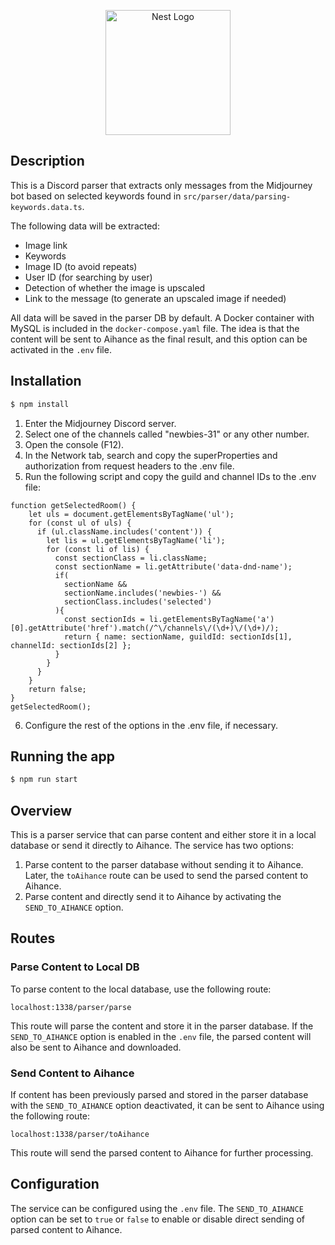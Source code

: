 <p align="center">
  <a href="http://nestjs.com/" target="blank"><img src="https://nestjs.com/img/logo-small.svg" width="200" alt="Nest Logo" /></a>
</p>


## Description

This is a Discord parser that extracts only messages from the Midjourney bot based on selected keywords found in `src/parser/data/parsing-keywords.data.ts`.

The following data will be extracted:
- Image link
- Keywords
- Image ID (to avoid repeats)
- User ID (for searching by user)
- Detection of whether the image is upscaled
- Link to the message (to generate an upscaled image if needed)

All data will be saved in the parser DB by default. A Docker container with MySQL is included in the `docker-compose.yaml` file. The idea is that the content will be sent to Aihance as the final result, and this option can be activated in the `.env` file.

## Installation

```bash
$ npm install
```

1) Enter the Midjourney Discord server.
2) Select one of the channels called "newbies-31" or any other number.
3) Open the console (F12).
4) In the Network tab, search and copy the superProperties and authorization from request headers to the .env file.
5) Run the following script and copy the guild and channel IDs to the .env file:
```
function getSelectedRoom() {
    let uls = document.getElementsByTagName('ul');
    for (const ul of uls) {
      if (ul.className.includes('content')) {
        let lis = ul.getElementsByTagName('li');
        for (const li of lis) {
          const sectionClass = li.className;
          const sectionName = li.getAttribute('data-dnd-name');
          if(
            sectionName &&
            sectionName.includes('newbies-') &&
            sectionClass.includes('selected')
          ){
            const sectionIds = li.getElementsByTagName('a')[0].getAttribute('href').match(/^\/channels\/(\d+)\/(\d+)/);
            return { name: sectionName, guildId: sectionIds[1], channelId: sectionIds[2] };
          }
        }
      }
    }
    return false;
}
getSelectedRoom();
```
6) Configure the rest of the options in the .env file, if necessary.

## Running the app

```bash
$ npm run start
```

## Overview

This is a parser service that can parse content and either store it in a local database or send it directly to Aihance. The service has two options:

1. Parse content to the parser database without sending it to Aihance. Later, the `toAihance` route can be used to send the parsed content to Aihance.
2. Parse content and directly send it to Aihance by activating the `SEND_TO_AIHANCE` option.

## Routes

### Parse Content to Local DB

To parse content to the local database, use the following route:
```
localhost:1338/parser/parse
```
This route will parse the content and store it in the parser database. If the `SEND_TO_AIHANCE` option is enabled in the `.env` file, the parsed content will also be sent to Aihance and downloaded.

### Send Content to Aihance

If content has been previously parsed and stored in the parser database with the `SEND_TO_AIHANCE` option deactivated, it can be sent to Aihance using the following route:

```
localhost:1338/parser/toAihance
```
This route will send the parsed content to Aihance for further processing.

## Configuration

The service can be configured using the `.env` file. The `SEND_TO_AIHANCE` option can be set to `true` or `false` to enable or disable direct sending of parsed content to Aihance.